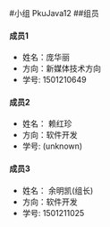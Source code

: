 #小组 PkuJava12
##组员
#### 成员1
- 姓名：庞华丽 
- 方向：新媒体技术方向
- 学号: 1501210649

#### 成员2
- 姓名： 赖红珍
- 方向：软件开发
- 学号: (unknown)

#### 成员3
- 姓名： 余明凯(组长)
- 方向：软件开发
- 学号: 1501211025
